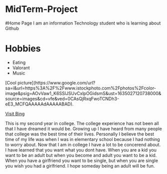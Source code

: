 # MidTerm-Project
#Home Page
I am an information Technology student who is learning about Github

<h1> Hobbies </h1>
<ul>
  <li> Eating</li>
  <li> Valorant</li>
  <li> Music</li>
  </ul>
[Cool picture](https://www.google.com/url?sa=i&url=https%3A%2F%2Fwww.istockphoto.com%2Fphotos%2Fcolor-image&psig=AOvVaw1_K6SSlJSUvCxlpOGidsmS&ust=1635027120738000&source=images&cd=vfe&ved=0CAsQjRxqFwoTCNDh3-eE3_MCFQAAAAAdAAAAABAD).

[Visit Bing](www.bing.com)
<p> 
This is my second year in college. The college experience has not been all that I have dreamed it would be. Growing up I have heard from many people that college was the best time of their lives. Personally I believe the best time of my life was when I was in elementary school because I had nothing to worry about. Now that I am in college I have a lot to be concerend about. I have learned that you want what you dont have. When you are a kid you want to be an adult but when you become and adult you want to be a kid. When you have a girlfriend you want to be single, but when you are single you wish you had a girlfriend. I hope someday being an adult will be fun.</p>
